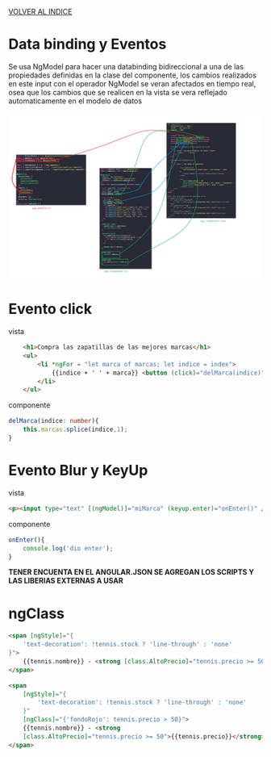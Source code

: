 [VOLVER AL INDICE](../../README.md)

# Data binding y Eventos

Se usa NgModel para hacer una databinding bidireccional a una de las propiedades definidas en la clase del componente, los cambios realizados en este input con el operador NgModel se veran afectados en tiempo real, osea que los cambios que se realicen en la vista se vera reflejado automaticamente en el modelo de datos

![Data Binding bidireccional](databinding_bidireccional.png)

# Evento click

vista
```html
    <h1>Compra las zapatillas de las mejores marcas</h1>
    <ul>
        <li *ngFor = "let marca of marcas; let indice = index">
            {{indice + ' ' + marca}} <button (click)="delMarca(indice)">borrar marca</button>
        </li>
    </ul>
```

componente
```typescript
delMarca(indice: number){
    this.marcas.splice(indice,1);
}
```

# Evento Blur y KeyUp

vista
```html
<p><input type="text" [(ngModel)]="miMarca" (keyup.enter)="onEnter()" /></p>
```

componente
```typescript
onEnter(){
    console.log('dio enter');
}
```

**TENER ENCUENTA EN EL ANGULAR.JSON SE AGREGAN LOS SCRIPTS Y LAS LIBERIAS EXTERNAS A USAR**

# ngClass

```html
<span [ngStyle]="{
    'text-decoration': !tennis.stock ? 'line-through' : 'none'
}">
    {{tennis.nombre}} - <strong [class.AltoPrecio]="tennis.precio >= 50">{{tennis.precio}}</strong>
</span>
```

```html
<span 
    [ngStyle]="{
        'text-decoration': !tennis.stock ? 'line-through' : 'none'
    }"
    [ngClass]="{'fondoRojo': tennis.precio > 50}">
    {{tennis.nombre}} - <strong 
    [class.AltoPrecio]="tennis.precio >= 50">{{tennis.precio}}</strong>
</span>
```
